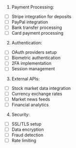 1. Payment Processing:
- [ ] Stripe integration for deposits
- [ ] PayPal integration
- [ ] Bank transfer processing
- [ ] Card payment processing

2. Authentication:
- [ ] OAuth providers setup
- [ ] Biometric authentication
- [ ] 2FA implementation
- [ ] Session management

3. External APIs:
- [ ] Stock market data integration
- [ ] Currency exchange rates
- [ ] Market news feeds
- [ ] Financial analytics

4. Security:
- [ ] SSL/TLS setup
- [ ] Data encryption
- [ ] Fraud detection
- [ ] Rate limiting